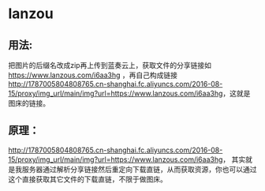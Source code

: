 # lanzou


## 用法:

把图片的后缀名改成zip再上传到蓝奏云上，获取文件的分享链接如<https://www.lanzous.com/i6aa3hg> ，再自己构成链接<http://1787005804808765.cn-shanghai.fc.aliyuncs.com/2016-08-15/proxy/img_url/main/img?url=https://www.lanzous.com/i6aa3hg>，这就是图床的链接。

## 原理：

<http://1787005804808765.cn-shanghai.fc.aliyuncs.com/2016-08-15/proxy/img_url/main/img?url=https://www.lanzous.com/i6aa3hg>， 其实就是我服务器通过解析分享链接然后重定向下载直链，从而获取资源，你也可以通过这个直接获取其它文件的下载直链，不限于做图床。


